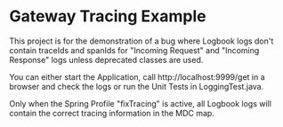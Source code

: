 # Gateway Tracing Example

This project is for the demonstration of a bug where Logbook logs don't contain traceIds and spanIds for "Incoming Request" and "Incoming Response" logs unless deprecated classes are used.

You can either start the Application, call http://localhost:9999/get in a browser and check the logs or run the Unit Tests in LoggingTest.java.

Only when the Spring Profile "fixTracing" is active, all Logbook logs will contain the correct tracing information in the MDC map.